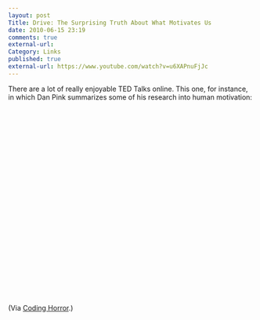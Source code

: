 ```yaml
---
layout: post
Title: Drive: The Surprising Truth About What Motivates Us
date: 2010-06-15 23:19
comments: true
external-url:
Category: Links
published: true
external-url: https://www.youtube.com/watch?v=u6XAPnuFjJc
---
```

There are a lot of really enjoyable TED Talks online. This one, for instance,
in which Dan Pink summarizes some of his research into human
motivation:

<object width="640" height="385" classid="clsid:d27cdb6e-ae6d-11cf-96b8-444553540000" codebase="http://download.macromedia.com/pub/shockwave/cabs/flash/swflash.cab#version=6,0,40,0"><param name="allowFullScreen" value="true" /><param name="allowscriptaccess" value="always" /><param name="src" value="http://www.youtube.com/v/u6XAPnuFjJc&amp;hl=en_US&amp;fs=1&amp;" /><param name="allowfullscreen" value="true" /><embed width="640" height="385" type="application/x-shockwave-flash" src="http://www.youtube.com/v/u6XAPnuFjJc&amp;hl=en_US&amp;fs=1&amp;" allowFullScreen="true" allowscriptaccess="always" allowfullscreen="true" /></object>

(Via [Coding Horror](http://www.codinghorror.com/blog/).)

